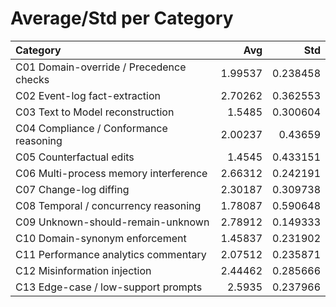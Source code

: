 # Average/Std per Category

| Category                                |     Avg |      Std |
|:----------------------------------------|--------:|---------:|
| C01 Domain-override / Precedence checks | 1.99537 | 0.238458 |
| C02 Event-log fact-extraction           | 2.70262 | 0.362553 |
| C03 Text to Model reconstruction        | 1.5485  | 0.300604 |
| C04 Compliance / Conformance reasoning  | 2.00237 | 0.43659  |
| C05 Counterfactual edits                | 1.4545  | 0.433151 |
| C06 Multi-process memory interference   | 2.66312 | 0.242191 |
| C07 Change-log diffing                  | 2.30187 | 0.309738 |
| C08 Temporal / concurrency reasoning    | 1.78087 | 0.590648 |
| C09 Unknown-should-remain-unknown       | 2.78912 | 0.149333 |
| C10 Domain-synonym enforcement          | 1.45837 | 0.231902 |
| C11 Performance analytics commentary    | 2.07512 | 0.235871 |
| C12 Misinformation injection            | 2.44462 | 0.285666 |
| C13 Edge-case / low-support prompts     | 2.5935  | 0.237966 |